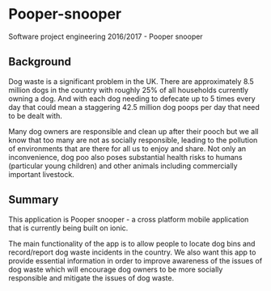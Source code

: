 # Pooper-snooper
Software project engineering 2016/2017 - Pooper snooper

Background
----------

Dog waste is a significant problem in the UK. There are approximately 8.5 million dogs in the country with roughly
25% of all households currently owning a dog. And with each dog needing to defecate up to 5 times every day that 
could mean a staggering 42.5 million dog poops per day that need to be dealt with.

Many dog owners are responsible and clean up after their pooch but we all know that too many are not as socially
responsible, leading to the pollution of environments that are there for all us to enjoy and share. Not only an
inconvenience, dog poo also poses substantial health risks to humans (particular young children) and other animals
including commercially important livestock.

Summary
-------

This application is Pooper snooper - a cross platform mobile application that is currently being built on ionic. 

The main functionality of the app is to allow people to locate dog bins and record/report dog waste incidents in the country.
We also want this app to provide essential information in order to improve awareness of the issues of dog waste which will
encourage dog owners to be more socially responsible and mitigate the issues of dog waste.
